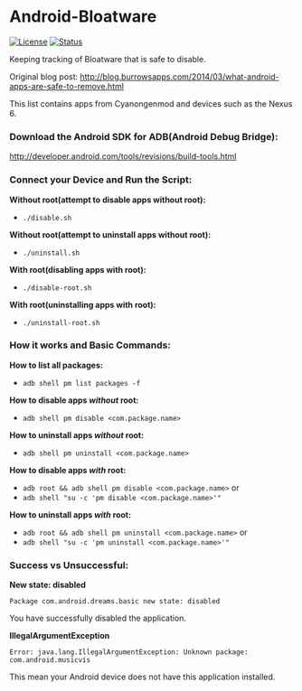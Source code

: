 Android-Bloatware
=====

[![License](https://img.shields.io/badge/License-Apache%202.0-blue.svg)](http://www.apache.org/licenses/LICENSE-2.0)
[![Status](https://travis-ci.org/jaredsburrows/android-bloatware.svg?branch=master)](https://travis-ci.org/jaredsburrows/android-bloatware)

Keeping tracking of Bloatware that is safe to disable.

Original blog post: http://blog.burrowsapps.com/2014/03/what-android-apps-are-safe-to-remove.html

This list contains apps from Cyanongenmod and devices such as the Nexus 6.

### Download the Android SDK for ADB(Android Debug Bridge):

http://developer.android.com/tools/revisions/build-tools.html

### Connect your Device and Run the Script:

**Without root(attempt to disable apps without root):**
 - `./disable.sh`

**Without root(attempt to uninstall apps without root):**
 - `./uninstall.sh`

**With root(disabling apps with root):**
 - `./disable-root.sh`

**With root(uninstalling apps with root):**
 - `./uninstall-root.sh`

### How it works and Basic Commands:

**How to list all packages:**

 - `adb shell pm list packages -f`

**How to disable apps *without* root:**

 - `adb shell pm disable <com.package.name>`

**How to uninstall apps *without* root:**

 - `adb shell pm uninstall <com.package.name>`

**How to disable apps *with* root:**

 - `adb root && adb shell pm disable <com.package.name>`
 or
 - `adb shell "su -c 'pm disable <com.package.name>'"`

**How to uninstall apps *with* root:**

 - `adb root && adb shell pm uninstall <com.package.name>`
 or
 - `adb shell "su -c 'pm uninstall <com.package.name>'"`

### Success vs Unsuccessful:

**New state: disabled**

`Package com.android.dreams.basic new state: disabled`

You have successfully disabled the application.

**IllegalArgumentException**

`Error: java.lang.IllegalArgumentException: Unknown package: com.android.musicvis`

This mean your Android device does not have this application installed.

